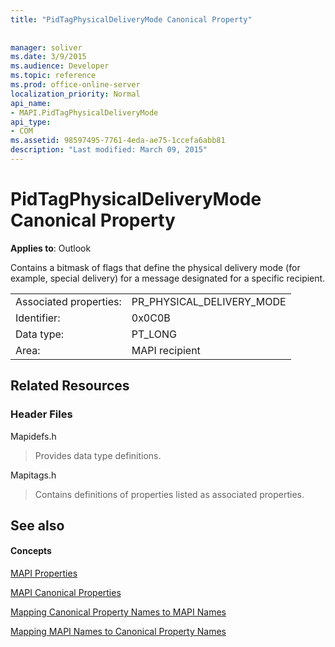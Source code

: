 ```yaml
---
title: "PidTagPhysicalDeliveryMode Canonical Property"
 
 
manager: soliver
ms.date: 3/9/2015
ms.audience: Developer
ms.topic: reference
ms.prod: office-online-server
localization_priority: Normal
api_name:
- MAPI.PidTagPhysicalDeliveryMode
api_type:
- COM
ms.assetid: 98597495-7761-4eda-ae75-1ccefa6abb81
description: "Last modified: March 09, 2015"
---
```


# PidTagPhysicalDeliveryMode Canonical Property

  
  
**Applies to**: Outlook 
  
Contains a bitmask of flags that define the physical delivery mode (for example, special delivery) for a message designated for a specific recipient.
  
|||
|:-----|:-----|
|Associated properties:  <br/> |PR_PHYSICAL_DELIVERY_MODE  <br/> |
|Identifier:  <br/> |0x0C0B  <br/> |
|Data type:  <br/> |PT_LONG  <br/> |
|Area:  <br/> |MAPI recipient  <br/> |
   
## Related Resources

### Header Files

Mapidefs.h
  
> Provides data type definitions.
    
Mapitags.h
  
> Contains definitions of properties listed as associated properties.
    
## See also

#### Concepts

[MAPI Properties](mapi-properties.md)
  
[MAPI Canonical Properties](mapi-canonical-properties.md)
  
[Mapping Canonical Property Names to MAPI Names](mapping-canonical-property-names-to-mapi-names.md)
  
[Mapping MAPI Names to Canonical Property Names](mapping-mapi-names-to-canonical-property-names.md)

